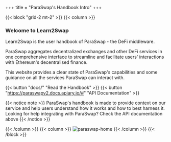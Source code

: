 +++
title = "ParaSwap's Handbook Intro"
+++

{{< block "grid-2 mt-2" >}}
{{< column >}}

### Welcome to Learn2Swap

Learn2Swap is the user handbook of ParaSwap - the DeFi middleware.

ParaSwap aggregates decentralized exchanges and other DeFi services in one comprehensive interface to streamline and facilitate users' interactions with Ethereum's decentralised finance.

This website provides a clear state of ParaSwap's capabilities and some guidance on all the services ParaSwap can interact with.

{{< button "docs/" "Read the Handbook" >}} {{< button "https://paraswapv2.docs.apiary.io/#" "API Documentation" >}}

{{< notice note >}}
ParaSwap's handbook is made to provide context on our service and help users understand how it works and how to best harness it. Looking for help integrating with ParaSwap? Check the API documentation above
{{< /notice >}}

{{< /column >}}
{{< column >}}
![paraswap-home](/images/paraswap-home.png)
{{< /column >}}
{{< /block >}}